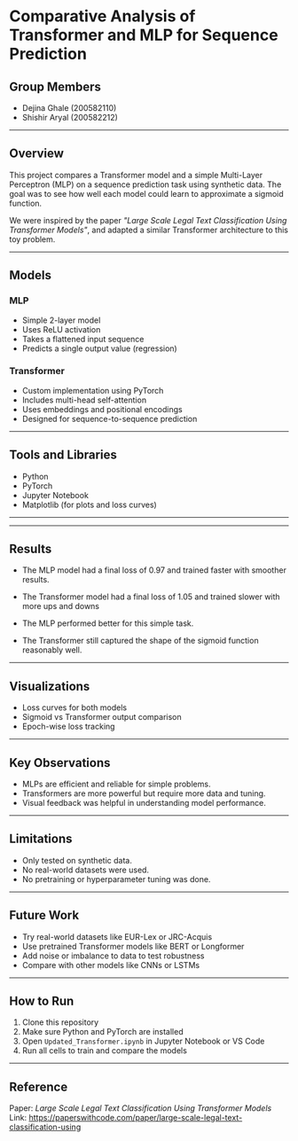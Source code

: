 # Comparative Analysis of Transformer and MLP for Sequence Prediction

## Group Members
- Dejina Ghale (200582110)  
- Shishir Aryal (200582212)

---------------------------------------

## Overview

This project compares a Transformer model and a simple Multi-Layer Perceptron (MLP) on a sequence prediction task using synthetic data. The goal was to see how well each model could learn to approximate a sigmoid function.

We were inspired by the paper *"Large Scale Legal Text Classification Using Transformer Models"*, and adapted a similar Transformer architecture to this toy problem.

-------------

## Models

### MLP
- Simple 2-layer model
- Uses ReLU activation
- Takes a flattened input sequence
- Predicts a single output value (regression)

### Transformer
- Custom implementation using PyTorch
- Includes multi-head self-attention
- Uses embeddings and positional encodings
- Designed for sequence-to-sequence prediction

---

## Tools and Libraries
- Python  
- PyTorch  
- Jupyter Notebook  
- Matplotlib (for plots and loss curves)

---
--------------------------------------
## Results

- The MLP model had a final loss of 0.97 and trained faster with smoother results.
- The Transformer model had a final loss of 1.05 and trained slower with more ups and downs

- The MLP performed better for this simple task.

- The Transformer still captured the shape of the sigmoid function reasonably well.

-----------------------------

## Visualizations
- Loss curves for both models
- Sigmoid vs Transformer output comparison
- Epoch-wise loss tracking

--------------------------------------------------------------------

## Key Observations
- MLPs are efficient and reliable for simple problems.
- Transformers are more powerful but require more data and tuning.
- Visual feedback was helpful in understanding model performance.

---------------------------------

## Limitations
- Only tested on synthetic data.
- No real-world datasets were used.
- No pretraining or hyperparameter tuning was done.

------------------------------------

## Future Work
- Try real-world datasets like EUR-Lex or JRC-Acquis
- Use pretrained Transformer models like BERT or Longformer
- Add noise or imbalance to data to test robustness
- Compare with other models like CNNs or LSTMs

---

## How to Run

1. Clone this repository  
2. Make sure Python and PyTorch are installed  
3. Open `Updated_Transformer.ipynb` in Jupyter Notebook or VS Code  
4. Run all cells to train and compare the models

---------------------------------------

## Reference

Paper: *Large Scale Legal Text Classification Using Transformer Models*  
Link: https://paperswithcode.com/paper/large-scale-legal-text-classification-using
